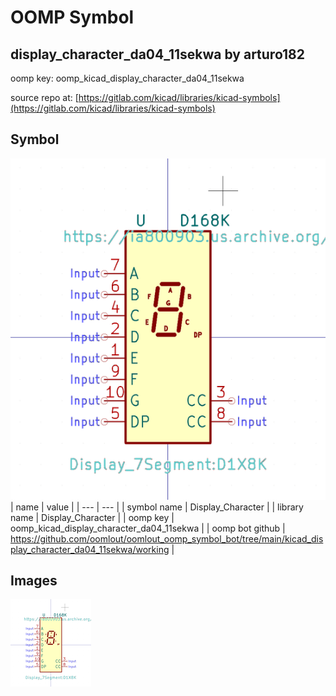 # OOMP Symbol  
## display_character_da04_11sekwa  by arturo182  
  
oomp key: oomp_kicad_display_character_da04_11sekwa  
  
source repo at: [https://gitlab.com/kicad/libraries/kicad-symbols](https://gitlab.com/kicad/libraries/kicad-symbols)  
## Symbol  
  
[![working.png](working_600.png)](working.png)  
| name | value | 
| --- | --- | 
| symbol name | Display_Character | 
| library name | Display_Character | 
| oomp key | oomp_kicad_display_character_da04_11sekwa | 
| oomp bot github | https://github.com/oomlout/oomlout_oomp_symbol_bot/tree/main/kicad_display_character_da04_11sekwa/working | 
## Images  
  
[![working.png](working_140.png)](working.png)  
